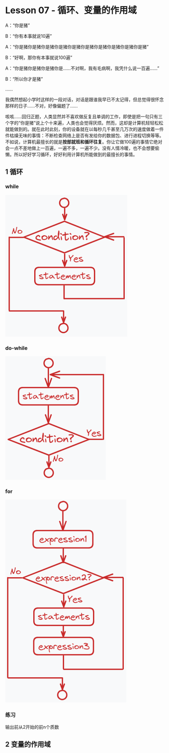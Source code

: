 # Lesson 07 - 循环、变量的作用域

A：“你是猪”

B：“你有本事就说10遍”

A：“你是猪你是猪你是猪你是猪你是猪你是猪你是猪你是猪你是猪你是猪”

B：“好啊，那你有本事就说100遍”

A：“你是猪你是猪你是猪你是……不对啊，我有毛病啊，我凭什么说一百遍……”

B：“所以你才是猪”

……

我偶然想起小学时这样的一段对话，对话是跟谁我早已不太记得，但总觉得很怀念那样的日子……不对，好像偏题了……

咳咳……回归正题，人类显然并不喜欢做反复且单调的工作，即使是把一句只有三个字的“你是猪”说上个十来遍，人类也会觉得厌烦。然而，这却是计算机轻轻松松就能做到的。就在此时此刻，你的设备就在以每秒几千甚至几万次的速度做着一件件枯燥无味的事情：不断检查网络上是否有发给你的数据包、进行进程切换等等。不如说，计算机最擅长的就是**按部就班和循环往复**。你让它做100遍的事情它绝对会一点不差地做上一百遍，一遍不多，一遍不少。没有人情冷暖，也不会想要偷懒。所以好好学习循环，好好利用计算机所能做到的最擅长的事情。



## 1 循环

### while

![while](./while.png)



### do-while

![dowhile](./dowhile.png)



### for

![for](./for.png)



### 练习

输出前从2开始的前n个质数



## 2 变量的作用域

